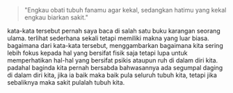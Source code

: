 ﻿---
tags: [Tulisan]
---

> "Engkau obati tubuh fanamu agar kekal, sedangkan hatimu yang kekal engkau biarkan sakit."
>
 
kata-kata tersebut pernah saya baca di salah satu buku karangan seorang ulama. terlihat sederhana sekali tetapi memiliki makna yang luar biasa. bagaimana dari kata-kata tersebut, menggambarkan bagaimana kita sering lebih fokus kepada hal yang bersifat fisik saja tetapi lupa untuk memperhatikan hal-hal yang bersifat psikis ataupun ruh di dalam diri kita. padahal baginda kita pernah bersabda bahwasannya ada segumpal daging di dalam diri kita, jika ia baik maka baik pula seluruh tubuh kita, tetapi jika sebaliknya maka sakit pulalah tubuh kita. 


